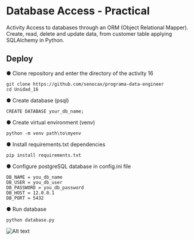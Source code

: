 
# Database Access - Practical

Activity Access to databases through an ORM (Object Relational Mapper). 
Create, read, delete and update data, from customer table
applying SQLAlchemy in Python.

## Deploy

● Clone repository and enter the directory of the activity 16
```
git clone https://github.com/senocax/programa-data-engineer
cd Unidad_16
```
● Create database (psql)
```
CREATE DATABASE your_db_name;
```
● Create virtual environment (venv)
```
python -m venv path\to\myenv
```
● Install requirements.txt dependencies
```
pip install requirements.txt 
```
● Configure postgreSQL database in config.ini file
```
DB_NAME = you_db_name
DB_USER = you_db_user
DB_PASSWORD = you_db_password
DB_HOST = 12.0.0.1
DB_PORT = 5432

```
● Run database
```
python database.py
```
![Alt text](https://res.cloudinary.com/dimgzkmps/image/upload/v1668374685/dbase_thwlz6.png)
